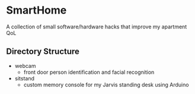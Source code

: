 # SmartHome

A collection of small software/hardware hacks that improve my apartment QoL

## Directory Structure

* webcam
  * front door person identification and facial recognition
* sitstand
  * custom memory console for my Jarvis standing desk using Arduino
